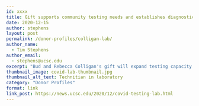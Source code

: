 ```yaml
---
id: xxxx
title: Gift supports community testing needs and establishes diagnostic lab
date: 2020-12-15
author: stephens
layout: post
permalink: /donor-profiles/colligan-lab/
author_name:
  - Tim Stephens
author_email:
  - stephens@ucsc.edu
excerpt: "Bud and Rebecca Colligan's gift will expand testing capacity and help fund a new, dedicated laboratory."
thumbnail_image: covid-lab-thumbnail.jpg
thumbnail_alt_text: Technitian in laboratory
category: "Donor Profiles"
format: link
link_post: https://news.ucsc.edu/2020/12/covid-testing-lab.html
---
```

